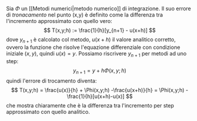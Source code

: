 Sia $\Phi$ un [[Metodi numerici|metodo numerico]] di integrazione. Il suo errore di _tronacamento_ nel punto (x,y) è definito come la differenza tra l'incremento approssimato con quello vero:
$$
T(x,y;h) := \frac{1}{h}[y_{n+1} - u(x+h)]
$$
dove $y_{n+1}$ è calcolato col metodo, $u(x+h)$ il valore analitico corretto, ovvero la funzione che risolve l'equazione differenziale con condizione iniziale $(x,y)$, quindi $u(x) = y$.
Possiamo riscrivere $y_{n+1}$ per metodi ad uno step:
$$
y_{n+1} = y + h\Phi(x,y;h)
$$
quindi l'errore di trocamento diventa:
$$
T(x,y;h) = \frac{u(x)}{h} + \Phi(x,y;h) -\frac{u(x+h)}{h} = \Phi(x,y;h) -\frac{1}{h}[u(x+h)-u(x)]
$$
che mostra chiaramente che è la differenza tra l'incremento per step approssimato con quello analitico.

